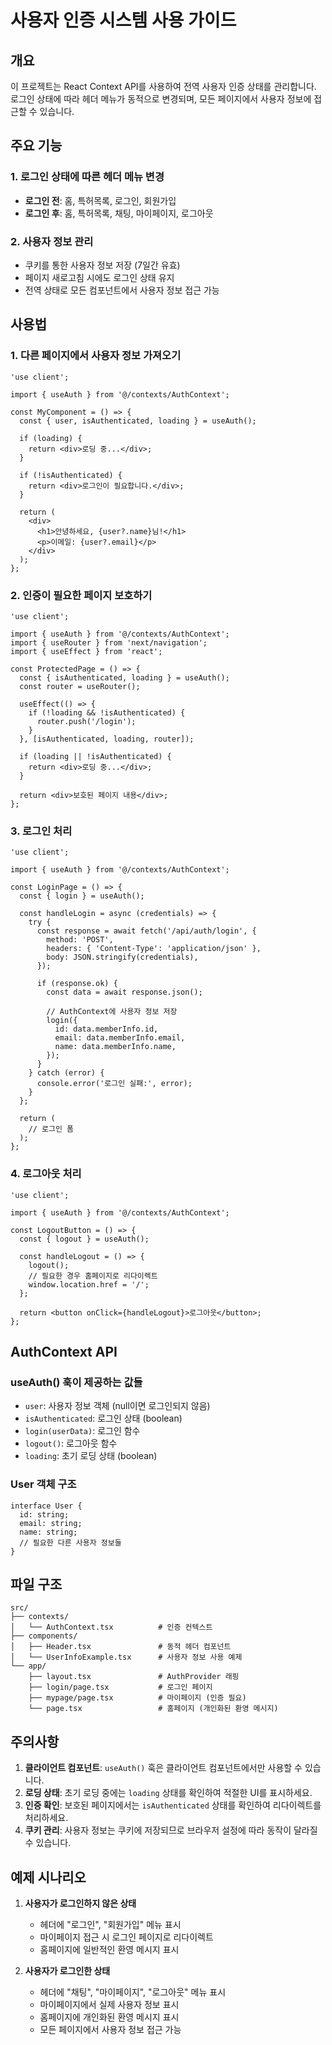 # 사용자 인증 시스템 사용 가이드

## 개요

이 프로젝트는 React Context API를 사용하여 전역 사용자 인증 상태를 관리합니다. 로그인 상태에 따라 헤더 메뉴가 동적으로 변경되며, 모든 페이지에서 사용자 정보에 접근할 수 있습니다.

## 주요 기능

### 1. 로그인 상태에 따른 헤더 메뉴 변경

- **로그인 전**: 홈, 특허목록, 로그인, 회원가입
- **로그인 후**: 홈, 특허목록, 채팅, 마이페이지, 로그아웃

### 2. 사용자 정보 관리

- 쿠키를 통한 사용자 정보 저장 (7일간 유효)
- 페이지 새로고침 시에도 로그인 상태 유지
- 전역 상태로 모든 컴포넌트에서 사용자 정보 접근 가능

## 사용법

### 1. 다른 페이지에서 사용자 정보 가져오기

```tsx
'use client';

import { useAuth } from '@/contexts/AuthContext';

const MyComponent = () => {
  const { user, isAuthenticated, loading } = useAuth();

  if (loading) {
    return <div>로딩 중...</div>;
  }

  if (!isAuthenticated) {
    return <div>로그인이 필요합니다.</div>;
  }

  return (
    <div>
      <h1>안녕하세요, {user?.name}님!</h1>
      <p>이메일: {user?.email}</p>
    </div>
  );
};
```

### 2. 인증이 필요한 페이지 보호하기

```tsx
'use client';

import { useAuth } from '@/contexts/AuthContext';
import { useRouter } from 'next/navigation';
import { useEffect } from 'react';

const ProtectedPage = () => {
  const { isAuthenticated, loading } = useAuth();
  const router = useRouter();

  useEffect(() => {
    if (!loading && !isAuthenticated) {
      router.push('/login');
    }
  }, [isAuthenticated, loading, router]);

  if (loading || !isAuthenticated) {
    return <div>로딩 중...</div>;
  }

  return <div>보호된 페이지 내용</div>;
};
```

### 3. 로그인 처리

```tsx
'use client';

import { useAuth } from '@/contexts/AuthContext';

const LoginPage = () => {
  const { login } = useAuth();

  const handleLogin = async (credentials) => {
    try {
      const response = await fetch('/api/auth/login', {
        method: 'POST',
        headers: { 'Content-Type': 'application/json' },
        body: JSON.stringify(credentials),
      });

      if (response.ok) {
        const data = await response.json();
        
        // AuthContext에 사용자 정보 저장
        login({
          id: data.memberInfo.id,
          email: data.memberInfo.email,
          name: data.memberInfo.name,
        });
      }
    } catch (error) {
      console.error('로그인 실패:', error);
    }
  };

  return (
    // 로그인 폼
  );
};
```

### 4. 로그아웃 처리

```tsx
'use client';

import { useAuth } from '@/contexts/AuthContext';

const LogoutButton = () => {
  const { logout } = useAuth();

  const handleLogout = () => {
    logout();
    // 필요한 경우 홈페이지로 리다이렉트
    window.location.href = '/';
  };

  return <button onClick={handleLogout}>로그아웃</button>;
};
```

## AuthContext API

### useAuth() 훅이 제공하는 값들

- `user`: 사용자 정보 객체 (null이면 로그인되지 않음)
- `isAuthenticated`: 로그인 상태 (boolean)
- `login(userData)`: 로그인 함수
- `logout()`: 로그아웃 함수
- `loading`: 초기 로딩 상태 (boolean)

### User 객체 구조

```tsx
interface User {
  id: string;
  email: string;
  name: string;
  // 필요한 다른 사용자 정보들
}
```

## 파일 구조

```
src/
├── contexts/
│   └── AuthContext.tsx          # 인증 컨텍스트
├── components/
│   ├── Header.tsx               # 동적 헤더 컴포넌트
│   └── UserInfoExample.tsx      # 사용자 정보 사용 예제
└── app/
    ├── layout.tsx               # AuthProvider 래핑
    ├── login/page.tsx           # 로그인 페이지
    ├── mypage/page.tsx          # 마이페이지 (인증 필요)
    └── page.tsx                 # 홈페이지 (개인화된 환영 메시지)
```

## 주의사항

1. **클라이언트 컴포넌트**: `useAuth()` 훅은 클라이언트 컴포넌트에서만 사용할 수 있습니다.
2. **로딩 상태**: 초기 로딩 중에는 `loading` 상태를 확인하여 적절한 UI를 표시하세요.
3. **인증 확인**: 보호된 페이지에서는 `isAuthenticated` 상태를 확인하여 리다이렉트를 처리하세요.
4. **쿠키 관리**: 사용자 정보는 쿠키에 저장되므로 브라우저 설정에 따라 동작이 달라질 수 있습니다.

## 예제 시나리오

1. **사용자가 로그인하지 않은 상태**
   - 헤더에 "로그인", "회원가입" 메뉴 표시
   - 마이페이지 접근 시 로그인 페이지로 리다이렉트
   - 홈페이지에 일반적인 환영 메시지 표시

2. **사용자가 로그인한 상태**
   - 헤더에 "채팅", "마이페이지", "로그아웃" 메뉴 표시
   - 마이페이지에서 실제 사용자 정보 표시
   - 홈페이지에 개인화된 환영 메시지 표시
   - 모든 페이지에서 사용자 정보 접근 가능 